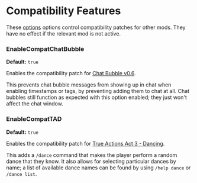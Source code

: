 # Compatibility Features

These [options](./index.md) options control compatibility patches for other mods.
They have no effect if the relevant mod is not active.

### EnableCompatChatBubble
**Default:** `true`

Enables the compatibility patch for [Chat Bubble v0.6](https://steamcommunity.com/sharedfiles/filedetails/?id=2688676019).

This prevents chat bubble messages from showing up in chat when enabling timestamps or tags, by preventing adding them to chat at all.
Chat bubbles still function as expected with this option enabled; they just won't affect the chat window.

### EnableCompatTAD
**Default:** `true`

Enables the compatibility patch for [True Actions Act 3 - Dancing](https://steamcommunity.com/sharedfiles/filedetails/?id=2648779556).

This adds a `/dance` command that makes the player perform a random dance that they know.
It also allows for selecting particular dances by name; a list of available dance names can be found by using `/help dance` or `/dance list`.
